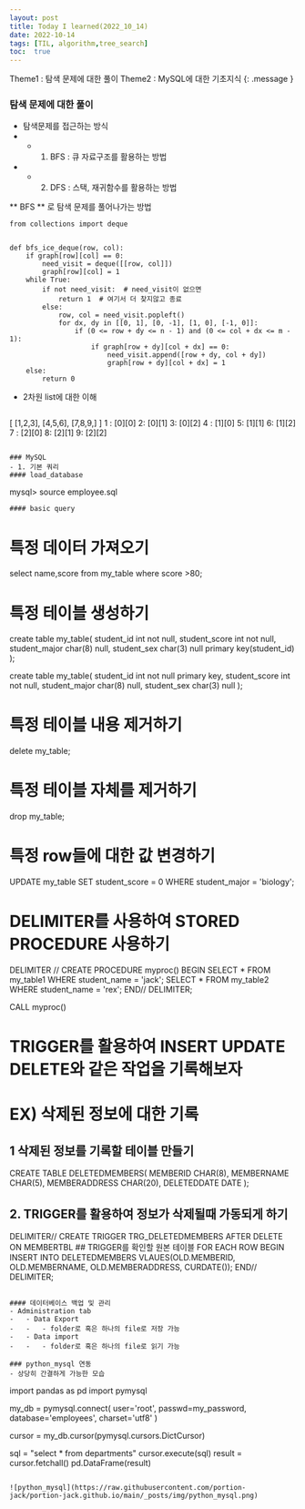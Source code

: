 ```yaml
---
layout: post
title: Today I learned(2022_10_14)
date: 2022-10-14
tags: [TIL, algorithm,tree_search]
toc:  true
---
```

Theme1 : 탐색 문제에 대한 풀이
Theme2 : MySQL에 대한 기초지식
{: .message }

### 탐색 문제에 대한 풀이
- 탐색문제를 접근하는 방식
-   - 1. BFS : 큐 자료구조를 활용하는 방법
-   - 2. DFS : 스택, 재귀함수를 활용하는 방법


** BFS ** 로 탐색 문제를 풀어나가는 방법

```
from collections import deque


def bfs_ice_deque(row, col):
    if graph[row][col] == 0:
        need_visit = deque([[row, col]])
        graph[row][col] = 1
    while True:
        if not need_visit:  # need_visit이 없으면
            return 1  # 여기서 더 찾지않고 종료
        else:
            row, col = need_visit.popleft()
            for dx, dy in [[0, 1], [0, -1], [1, 0], [-1, 0]]:
                if (0 <= row + dy <= n - 1) and (0 <= col + dx <= m - 1):
                    if graph[row + dy][col + dx] == 0:
                        need_visit.append([row + dy, col + dy])
                        graph[row + dy][col + dx] = 1
    else:
        return 0
```

- 2차원 list에 대한 이해

    ```
[
[1,2,3],
[4,5,6],
[7,8,9,]
]
1 : [0][0] 2: [0][1] 3: [0][2]
4 : [1][0] 5: [1][1] 6: [1][2]
7 : [2][0] 8: [2][1] 9: [2][2]
```

### MySQL
- 1. 기본 쿼리
#### load_database
```
mysql> source employee.sql
```
#### basic query

```

# 특정 데이터 가져오기
select name,score from my_table where score >80;


# 특정 테이블 생성하기
create table my_table(
  student_id int not null,
  student_score int not null,
  student_major char(8)  null,
  student_sex char(3) null
primary key(student_id)
);

create table my_table(
  student_id int not null primary key,
  student_score int not null,
  student_major char(8)  null,
  student_sex char(3) null
);


# 특정 테이블 내용 제거하기
delete my_table;


# 특정 테이블 자체를 제거하기
drop my_table;


# 특정 row들에 대한 값 변경하기
UPDATE my_table SET student_score = 0 WHERE student_major = 'biology';


# DELIMITER를 사용하여 STORED PROCEDURE 사용하기
DELIMITER //
CREATE PROCEDURE myproc()
BEGIN
    SELECT * FROM my_table1 WHERE student_name = 'jack';
    SELECT * FROM my_table2 WHERE student_name = 'rex';
END//
DELIMITER;

CALL myproc()


# TRIGGER를 활용하여 INSERT UPDATE DELETE와 같은 작업을 기록해보자
# EX) 삭제된 정보에 대한 기록

## 1 삭제된 정보를 기록할 테이블 만들기
CREATE TABLE DELETEDMEMBERS(
  MEMBERID CHAR(8),
  MEMBERNAME CHAR(5),
  MEMBERADDRESS CHAR(20),
  DELETEDDATE DATE
);

## 2. TRIGGER를 활용하여 정보가 삭제될때 가동되게 하기
DELIMITER//
CREATE TRIGGER TRG_DELETEDMEMBERS
    AFTER DELETE
    ON MEMBERTBL ## TRIGGER를 확인할 원본 테이블
    FOR EACH ROW
BEGIN
  INSERT INTO DELETEDMEMBERS
    VLAUES(OLD.MEMBERID, OLD.MEMBERNAME, OLD.MEMBERADDRESS, CURDATE());
END//
DELIMITER;
```

#### 데이터베이스 백업 및 관리
- Administration tab
-   - Data Export
-   -   - folder로 혹은 하나의 file로 저장 가능
-   - Data import
-   -   - folder로 혹은 하나의 file로 읽기 가능

### python_mysql 연동
- 상당히 간결하게 가능한 모습

```
import pandas as pd
import pymysql

my_db = pymysql.connect(
    user='root',
    passwd=my_password,
    database='employees',
    charset='utf8'
)

cursor = my_db.cursor(pymysql.cursors.DictCursor)

sql = "select * from departments"
cursor.execute(sql)
result = cursor.fetchall()
pd.DataFrame(result)
```

![python_mysql](https://raw.githubusercontent.com/portion-jack/portion-jack.github.io/main/_posts/img/python_mysql.png)
